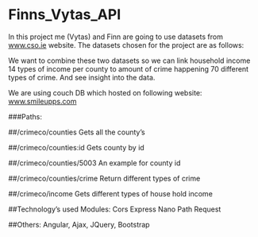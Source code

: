 # Finns_Vytas_API

In this project me (Vytas) and Finn are going to use datasets from www.cso.ie website.
The datasets chosen for the project are as follows:

We want to combine these two datasets so we can link household income 14 types of income per county to amount of crime happening 70 different types of crime. And see insight into the data.

We are using couch DB which hosted on following website: www.smileupps.com


###Paths:


##/crimeco/counties
Gets all the county’s

##/crimeco/counties:id
Gets county by id

##/crimeco/counties/5003 
An example for county id

##/crimeco/counties/crime
Return different types of crime 

##/crimeco/income
Gets different types of house hold income

##Technology’s used
Modules:
Cors
Express
Nano
Path
Request

##Others:
Angular, Ajax, JQuery, Bootstrap







